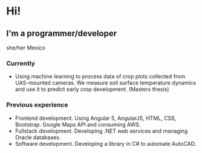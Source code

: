 # Hi!
## I'm a programmer/developer
she/her
Mexico

### Currently
- Using machine learning to process data of crop plots collected from UAS-mounted cameras. We measure soil surface temperature dynamics and use it to predict early crop development. (Masters thesis)

### Previous experience
- Frontend development. Using Angular 5, AngularJS, HTML, CSS, Bootstrap. Google Maps API and consuming AWS.
- Fullstack development. Developing .NET web services and managing Oracle databases.
- Software development. Developing a library in C# to automate AutoCAD.
